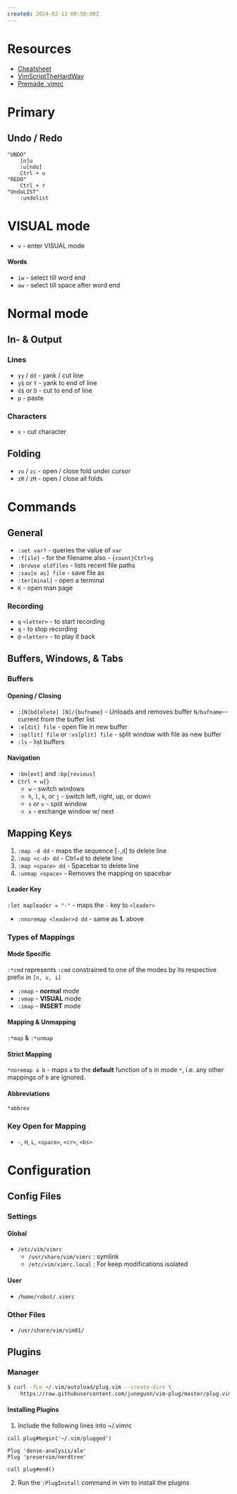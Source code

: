 ```yaml
---
created: 2024-02-13 00:58:00Z
---
```


# Resources
- [Cheatsheet](https://vim.rtorr.com/)
- [VimScriptTheHardWay](https://learnvimscriptthehardway.stevelosh.com/)
- [Premade .vimrc](https://www.freecodecamp.org/news/vimrc-configuration-guide-customize-your-vim-editor/)

# Primary
## Undo / Redo
```
"UNDO"
	[n]u
	:u[ndo]
	Ctrl + u
"REDO"
	Ctrl + r
"UndoLIST"
	:undolist
```

# VISUAL mode

- `v` - enter VISUAL mode

#### Words

- `iw` - select till word end
- `aw` - select till space after word end

# Normal mode

## In- & Output

### Lines

- `yy` / `dd` - yank / cut line
- `y$` or `Y` - yank to end of line
- `d$` or `D` - cut to end of line
- `p`               - paste

### Characters

- `x` - cut character

## Folding

- `zo` / `zc` - open / close fold under cursor
- `zR` / `zM` - open / close all folds

# Commands

## General

- `:set var?` - queries the value of `var`
- `:f[ile]` - for the filename also - `{count}Ctrl+g`
- `:browse oldfiles` - lists recent file paths
- `:sav[e as] file` - save file as
- `:ter[minal]` - open a terminal
- `K` - open man page

### Recording

- `q` `<letter>` - to start recording
- `q` - to stop recording
- `@` `<letter>` - to play it back

## Buffers, Windows, & Tabs

### Buffers

#### Opening / Closing

- `:[N]bd[elete] [N]/{bufname}` - Unloads and removes buffer `N/bufname`\--current from the buffer list
- `:e[dit] file` - open file in new buffer
- `:sp[lit] file` or `:vs[plit] file` - split window with file as new buffer
- `:ls` - list buffers

#### Navigation

- `:bn[ext]` and `:bp[revious]`
- `Ctrl + w{}`
    - `w` - switch windows
    - `h`, `l`, `k`, or `j` - switch left, right, up, or down
    - `s` or `v` - split window
    - `x` - exchange window w/ next

## Mapping Keys

1.  `:map -d dd` - maps the sequence \[`-`,`d`\] to delete line
2.  `:map <c-d> dd` - Ctrl+d to delete line
3.  `:map <space> dd` - Spacebar to delete line
4.  `:unmap <space>` - Removes the mapping on spacebar

#### Leader Key

`:let mapleader = "-"` - maps the `-` key to `<leader>`

- `:nnoremap <leader>d dd` - same as **1.** above

### Types of Mappings

#### Mode Specific

`:*cmd` represents `:cmd` constrained to one of the modes by its respective prefix in `[n, v, i]`

- `:nmap` - **normal** mode
- `:vmap` - **VISUAL** mode
- `:imap` - **INSERT** mode

#### Mapping & Unmapping

`:*map` & `:*unmap`

#### Strict Mapping

`*noremap a b` - maps `a` to the **default** function of `b` in mode `*`, i.e. any other mappings of `b` are ignored.

#### Abbreviations

`*abbrev`

### Key Open for Mapping

- `-`, `H`, `L`, `<space>`, `<cr>`, `<bs>`

# Configuration

## Config Files

### Settings

#### Global

- `/etc/vim/vimrc`
    - `/usr/share/vim/vimrc` : symlink
    - `/etc/vim/vimrc.local` : For keep modifications isolated

#### User

- `/home/robot/.vimrc`

### Other Files

- `/usr/share/vim/vim81/`

## Plugins

### Manager

```bash
$ curl -fLo ~/.vim/autoload/plug.vim --create-dirs \
    https://raw.githubusercontent.com/junegunn/vim-plug/master/plug.vim
```

#### Installing Plugins

1.  Include the following lines into ~/.vimrc

```vimscript
call plug#begin('~/.vim/plugged')

Plug 'dense-analysis/ale'
Plug 'preservim/nerdtree'

call plug#end()
```

2.  Run the `:PlugInstall` command in vim to install the plugins
